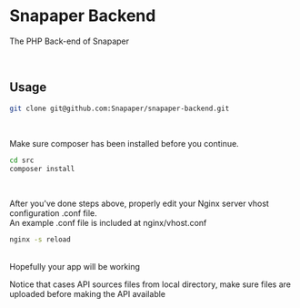 # Snapaper Backend
The PHP Back-end of Snapaper

<br/>

## Usage
```bash
git clone git@github.com:Snapaper/snapaper-backend.git
```

<br/>

Make sure composer has been installed before you continue.
<br/>
```bash
cd src
composer install
```

<br/>

After you've done steps above, properly edit your Nginx server vhost configuration .conf file.
<br/>
An example .conf file is included at nginx/vhost.conf
<br/>
```bash
nginx -s reload
```
<br/>
Hopefully your app will be working

<br/>

Notice that cases API sources files from local directory, make sure files are uploaded before making the API available